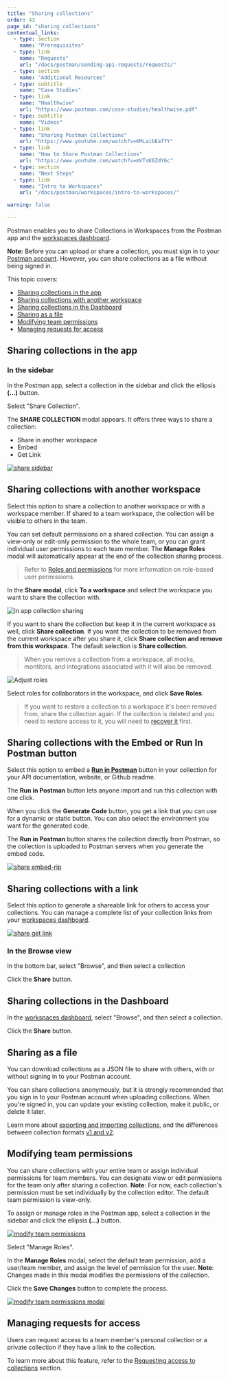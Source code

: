 ```yaml
---
title: "Sharing collections"
order: 43
page_id: "sharing_collections"
contextual_links:
  - type: section
    name: "Prerequisites"
  - type: link
    name: "Requests"
    url: "/docs/postman/sending-api-requests/requests/"
  - type: section
    name: "Additional Resources"
  - type: subtitle
    name: "Case Studies"
  - type: link
    name: "Healthwise"
    url: "https://www.postman.com/case-studies/healthwise.pdf"
  - type: subtitle
    name: "Videos"
  - type: link
    name: "Sharing Postman Collections"
    url: "https://www.youtube.com/watch?v=KMLaibEaf7Y"
  - type: link
    name: "How to Share Postman Collections"
    url: "https://www.youtube.com/watch?v=mVTsK6ZdY6c"
  - type: section
    name: "Next Steps"
  - type: link
    name: "Intro to Workspaces"
    url: "/docs/postman/workspaces/intro-to-workspaces/"

warning: false

---
```


Postman enables you to share Collections in Workspaces from the Postman app and the [workspaces dashboard](https://app.getpostman.com/dashboard).

**Note:** Before you can upload or share a collection, you must sign in to your [Postman account](/docs/postman/launching-postman/postman-account/). However, you can share collections as a file without being signed in.

This topic covers:

* [Sharing collections in the app](#sharing-collections-in-the-app)
* [Sharing collections with another workspace](#sharing-collections-with-another-workspace)
* [Sharing collections in the Dashboard](#sharing-collections-in-the-dashboard)
* [Sharing as a file](#sharing-as-a-file)
* [Modifying team permissions](#modifying-team-permissions)
* [Managing requests for access](#managing-requests-for-access)

## Sharing collections in the app

### In the sidebar

In the Postman app, select a collection in the sidebar and click the ellipsis **(...)** button.

Select "Share Collection".

The **SHARE COLLECTION** modal appears. It offers three ways to share a collection:

* Share in another workspace
* Embed
* Get Link

[![share sidebar](https://assets.postman.com/postman-docs/githubusercontent2.png)](https://assets.postman.com/postman-docs/githubusercontent2.png)

## Sharing collections with another workspace

Select this option to share a collection to another workspace or with a workspace member. If shared to a team workspace, the collection will be visible to others in the team.

You can set default permissions on a shared collection. You can assign a view-only or edit-only permission to the whole team, or you can grant individual user permissions to each team member. The **Manage Roles** modal will automatically appear at the end of the collection sharing process.

> Refer to [Roles and permissions](/docs/postman/collaboration/roles-and-permissions/#collection-roles) for more information on role-based user permissions.

In the **Share modal**, click **To a workspace** and select the workspace you want to share the collection with.

![in app collection sharing](https://assets.postman.com/postman-docs/Share+collection+to+workspace.jpg)

If you want to share the collection but keep it in the current workspace as well, click **Share collection**. If you want the collection to be removed from the current workspace after you share it, click **Share collection and remove from this workspace**. The default selection is **Share collection**.

> When you remove a collection from a workspace, all mocks, montitors, and integrations associated with it will also be removed.

![Adjust roles](https://assets.postman.com/postman-docs/Adjust+roles+with+shared+collections.jpg)

Select roles for collaborators in the workspace, and click **Save Roles**.

> If you want to restore a collection to a workspace it's  been removed from, share the collection again. If the collection is deleted and you need to restore access to it, you will need to [recover it](/docs/postman/collections/managing-collections/#recover-a-collection) first.

## Sharing collections with the Embed or Run In Postman button

Select this option to embed a **[Run in Postman](/docs/postman-for-publishers/run-in-postman/introduction-run-button/)** button in your collection for your API documentation, website, or Github readme.

The **Run in Postman** button lets anyone import and run this collection with one click.

When you click the **Generate Code** button, you get a link that you can use for a dynamic or static button. You can also select the environment you want for the generated code.

The **Run in Postman** button shares the collection directly from Postman, so the collection is uploaded to Postman servers when you generate the embed code.

[![share embed-rip](https://assets.postman.com/postman-docs/Collection_sharing_link.png)](https://assets.postman.com/postman-docs/Collection_sharing_link.png)

## Sharing collections with a link

Select this option to generate a shareable link for others to access your collections. You can manage a complete list of your collection links from your [workspaces dashboard](https://app.getpostman.com/dashboard).

[![share get link](https://assets.postman.com/postman-docs/Collection_sharing_link2.png)](https://assets.postman.com/postman-docs/Collection_sharing_link2.png)

### In the Browse view

In the bottom bar, select "Browse", and then select a collection

Click the **Share** button.

## Sharing collections in the Dashboard

In the [workspaces dashboard](https://app.getpostman.com/dashboard), select "Browse", and then select a collection.

Click the **Share** button.

## Sharing as a file

You can download collections as a JSON file to share with others, with or without signing in to your Postman account.

You can share collections anonymously, but it is strongly recommended that you sign in to your Postman account when uploading collections. When you're signed in, you can update your existing collection, make it public, or delete it later.

Learn more about [exporting and importing collections](/docs/postman/collections/importing-and-exporting-data/), and the differences between collection formats [v1 and v2](https://blog.postman.com/2015/06/05/travelogue-of-postman-collection-format-v2/).

## Modifying team permissions

You can share collections with your entire team or assign individual permissions for team members. You can designate view or edit permissions for the team only after sharing a collection. **Note**: For now, each collection's permission must be set individually by the collection editor. The default team permission is view-only.

To assign or manage roles in the Postman app, select a collection in the sidebar and click the ellipsis **(...)** button.

[![modify team permissions](https://assets.postman.com/postman-docs/Manage_Roles.png)](https://assets.postman.com/postman-docs/Manage_Roles.png)

Select "Manage Roles".

In the **Manage Roles** modal, select the default team permission, add a user/team member, and assign the level of permission for the user. **Note**: Changes made in this modal modifies the permissions of the collection.

Click the **Save Changes** button to complete the process.

[![modify team permissions modal](https://assets.postman.com/postman-docs/Manage_Roles3.png)](https://assets.postman.com/postman-docs/Manage_Roles3.png)

## Managing requests for access

Users can request access to a team member's personal collection or a private collection if they have a link to the collection.

To learn more about this feature, refer to the [Requesting access to collections](/docs/postman/collaboration/requesting-access-to-collections/) section.

